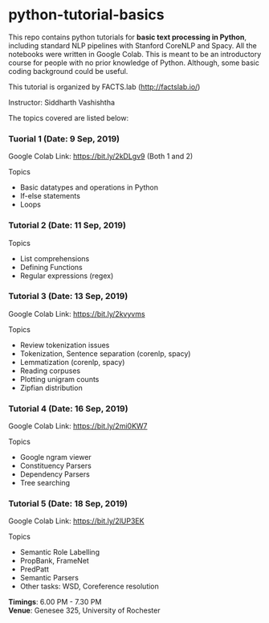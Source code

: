 # python-tutorial-basics
This repo contains python tutorials for **basic text processing in Python**, including standard NLP pipelines with Stanford CoreNLP and Spacy. All the notebooks were written in Google Colab. This is meant to be an introductory course for people with no prior knowledge of Python. Although, some basic coding background could be useful.  

This tutorial is organized by FACTS.lab (http://factslab.io/)

Instructor: Siddharth Vashishtha

The topics covered are listed below:

### Tuorial 1 (Date: 9 Sep, 2019)
Google Colab Link: https://bit.ly/2kDLgv9 (Both 1 and 2)

Topics
- Basic datatypes and operations in Python
- If-else statements
- Loops 


### Tutorial 2 (Date: 11 Sep, 2019)
Topics
- List comprehensions
- Defining Functions
- Regular expressions (regex) 


### Tutorial 3 (Date: 13 Sep, 2019)
Google Colab Link: https://bit.ly/2kvyvms

Topics
- Review tokenization issues
- Tokenization, Sentence separation (corenlp, spacy)
- Lemmatization (corenlp, spacy)
- Reading corpuses
- Plotting unigram counts 
- Zipfian distribution   


### Tutorial 4 (Date: 16 Sep, 2019)
Google Colab Link: https://bit.ly/2mi0KW7

Topics
- Google ngram viewer
- Constituency Parsers
- Dependency Parsers
- Tree searching

### Tutorial 5 (Date: 18 Sep, 2019)
Google Colab Link: https://bit.ly/2lUP3EK

Topics
- Semantic Role Labelling
- PropBank, FrameNet
- PredPatt
- Semantic Parsers
- Other tasks: WSD, Coreference resolution

**Timings**: 6.00 PM - 7.30 PM  
**Venue**: Genesee 325, University of Rochester

